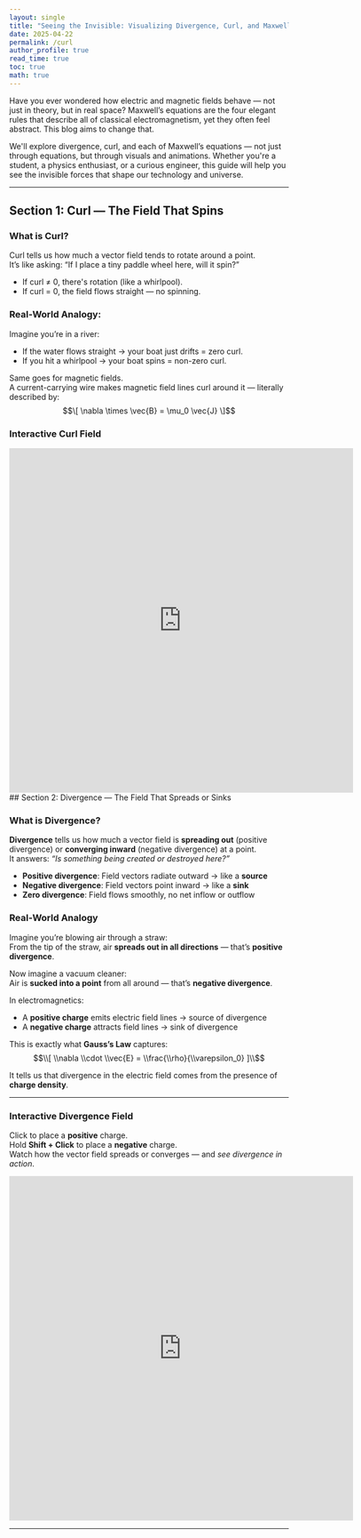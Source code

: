 ```yaml
---
layout: single
title: "Seeing the Invisible: Visualizing Divergence, Curl, and Maxwell’s Equations"
date: 2025-04-22
permalink: /curl
author_profile: true
read_time: true
toc: true
math: true  
---
```


Have you ever wondered how electric and magnetic fields behave — not just in theory, but in real space? Maxwell’s equations are the four elegant rules that describe all of classical electromagnetism, yet they often feel abstract. This blog aims to change that.

We'll explore divergence, curl, and each of Maxwell’s equations — not just through equations, but through visuals and animations. Whether you're a student, a physics enthusiast, or a curious engineer, this guide will help you see the invisible forces that shape our technology and universe.

---

## Section 1: Curl — The Field That Spins

### What is Curl?

Curl tells us how much a vector field tends to rotate around a point.  
It’s like asking: “If I place a tiny paddle wheel here, will it spin?”

- If curl ≠ 0, there's rotation (like a whirlpool).
- If curl = 0, the field flows straight — no spinning.

### Real-World Analogy:

Imagine you’re in a river:
- If the water flows straight → your boat just drifts = zero curl.
- If you hit a whirlpool → your boat spins = non-zero curl.

Same goes for magnetic fields.  
A current-carrying wire makes magnetic field lines curl around it — literally described by:
$$\[
\nabla \times \vec{B} = \mu_0 \vec{J}
\]$$



### Interactive Curl Field

<iframe src="https://sahithya2003.github.io/RF_blog/assets/interactive_curl_field.html" width="620" height="620" style="border:none;"></iframe>
## Section 2: Divergence — The Field That Spreads or Sinks

### What is Divergence?

**Divergence** tells us how much a vector field is **spreading out** (positive divergence) or **converging inward** (negative divergence) at a point.  
It answers: *“Is something being created or destroyed here?”*

- **Positive divergence**: Field vectors radiate outward → like a **source**
- **Negative divergence**: Field vectors point inward → like a **sink**
- **Zero divergence**: Field flows smoothly, no net inflow or outflow

### Real-World Analogy

Imagine you’re blowing air through a straw:  
From the tip of the straw, air **spreads out in all directions** — that’s **positive divergence**.

Now imagine a vacuum cleaner:  
Air is **sucked into a point** from all around — that’s **negative divergence**.

In electromagnetics:
- A **positive charge** emits electric field lines → source of divergence  
- A **negative charge** attracts field lines → sink of divergence

This is exactly what **Gauss’s Law** captures:
$$\\[
\\nabla \\cdot \\vec{E} = \\frac{\\rho}{\\varepsilon_0}
]\\$$

It tells us that divergence in the electric field comes from the presence of **charge density**.

---

### Interactive Divergence Field

Click to place a **positive** charge.  
Hold **Shift + Click** to place a **negative** charge.  
Watch how the vector field spreads or converges — and *see divergence in action*.
<iframe src="https://sahithya2003.github.io/RF_blog/assets/interactive_divergence_field.html" width="620" height="620" style="border:none;"></iframe>


---

